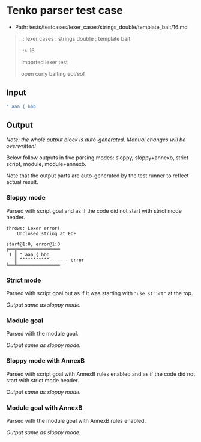 # Tenko parser test case

- Path: tests/testcases/lexer_cases/strings_double/template_bait/16.md

> :: lexer cases : strings double : template bait
>
> ::> 16
>
> Imported lexer test
>
> open curly baiting eol/eof

## Input

`````js
" aaa { bbb
`````

## Output

_Note: the whole output block is auto-generated. Manual changes will be overwritten!_

Below follow outputs in five parsing modes: sloppy, sloppy+annexb, strict script, module, module+annexb.

Note that the output parts are auto-generated by the test runner to reflect actual result.

### Sloppy mode

Parsed with script goal and as if the code did not start with strict mode header.

`````
throws: Lexer error!
    Unclosed string at EOF

start@1:0, error@1:0
╔══╦════════════════
 1 ║ " aaa { bbb
   ║ ^^^^^^^^^^^------- error
╚══╩════════════════

`````

### Strict mode

Parsed with script goal but as if it was starting with `"use strict"` at the top.

_Output same as sloppy mode._

### Module goal

Parsed with the module goal.

_Output same as sloppy mode._

### Sloppy mode with AnnexB

Parsed with script goal with AnnexB rules enabled and as if the code did not start with strict mode header.

_Output same as sloppy mode._

### Module goal with AnnexB

Parsed with the module goal with AnnexB rules enabled.

_Output same as sloppy mode._
